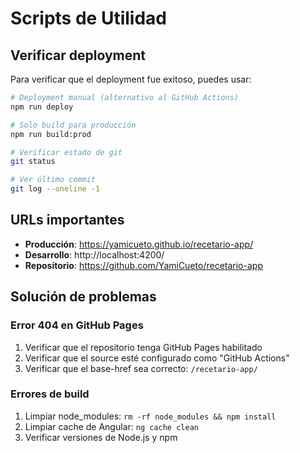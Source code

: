 # Scripts de Utilidad

## Verificar deployment
Para verificar que el deployment fue exitoso, puedes usar:

```bash
# Deployment manual (alternativo al GitHub Actions)
npm run deploy

# Solo build para producción
npm run build:prod

# Verificar estado de git
git status

# Ver último commit
git log --oneline -1
```

## URLs importantes

- **Producción**: https://yamicueto.github.io/recetario-app/
- **Desarrollo**: http://localhost:4200/
- **Repositorio**: https://github.com/YamiCueto/recetario-app

## Solución de problemas

### Error 404 en GitHub Pages
1. Verificar que el repositorio tenga GitHub Pages habilitado
2. Verificar que el source esté configurado como "GitHub Actions"
3. Verificar que el base-href sea correcto: `/recetario-app/`

### Errores de build
1. Limpiar node_modules: `rm -rf node_modules && npm install`
2. Limpiar cache de Angular: `ng cache clean`
3. Verificar versiones de Node.js y npm
